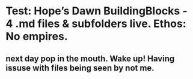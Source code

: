 # Test: Hope’s Dawn BuildingBlocks - 4 .md files & subfolders live. Ethos: No empires.
## next day pop in the mouth. Wake up! Having issuse with files being seen by not me.
